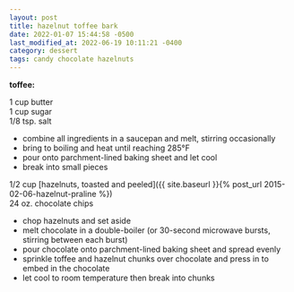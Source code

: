 ```yaml
---
layout: post
title: hazelnut toffee bark
date: 2022-01-07 15:44:58 -0500
last_modified_at: 2022-06-19 10:11:21 -0400
category: dessert
tags: candy chocolate hazelnuts
---
```


**toffee:**

1 cup butter  
1 cup sugar  
1/8 tsp. salt  
* combine all ingredients in a saucepan and melt, stirring occasionally
* bring to boiling and heat until reaching 285°F
* pour onto parchment-lined baking sheet and let cool
* break into small pieces

1/2 cup [hazelnuts, toasted and peeled]({{ site.baseurl }}{% post_url 2015-02-06-hazelnut-praline %})  
24 oz. chocolate chips  
* chop hazelnuts and set aside
* melt chocolate in a double-boiler (or 30-second microwave bursts, stirring between each burst)
* pour chocolate onto parchment-lined baking sheet and spread evenly
* sprinkle toffee and hazelnut chunks over chocolate and press in to embed in the chocolate
* let cool to room temperature then break into chunks
